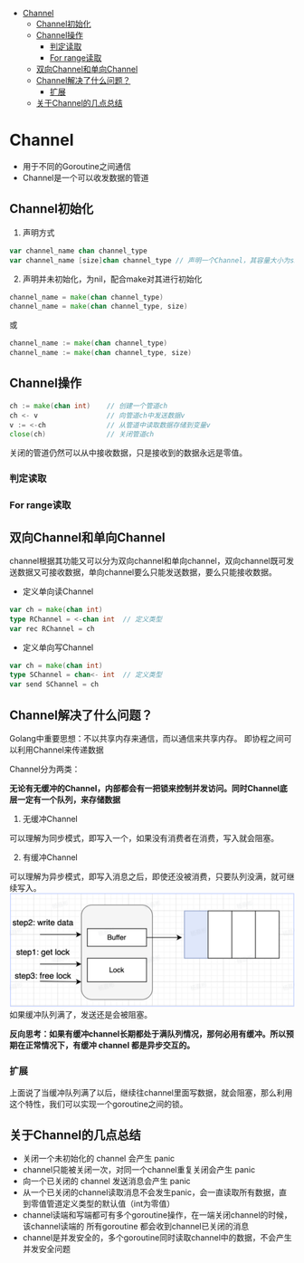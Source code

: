 <!-- TOC -->
* [Channel](#channel)
  * [Channel初始化](#channel初始化)
  * [Channel操作](#channel操作)
    * [判定读取](#判定读取)
    * [For range读取](#for-range读取)
  * [双向Channel和单向Channel](#双向channel和单向channel)
  * [Channel解决了什么问题？](#channel解决了什么问题)
    * [扩展](#扩展)
  * [关于Channel的几点总结](#关于channel的几点总结)
<!-- TOC -->
# Channel
- 用于不同的Goroutine之间通信
- Channel是一个可以收发数据的管道

## Channel初始化
1. 声明方式
```go
var channel_name chan channel_type
var channel_name [size]chan channel_type // 声明一个Channel，其容量大小为size
```
2. 声明并未初始化，为nil，配合make对其进行初始化
```go
channel_name = make(chan channel_type)
channel_name = make(chan channel_type, size)
```
或
```go
channel_name := make(chan channel_type)
channel_name := make(chan channel_type, size)
```
## Channel操作
```go
ch := make(chan int)    // 创建一个管道ch
ch <- v                 // 向管道ch中发送数据v
v := <-ch               // 从管道中读取数据存储到变量v
close(ch)               // 关闭管道ch
```
关闭的管道仍然可以从中接收数据，只是接收到的数据永远是零值。
### 判定读取
### For range读取

## 双向Channel和单向Channel
channel根据其功能又可以分为双向channel和单向channel，双向channel既可发送数据又可接收数据，单向channel要么只能发送数据，要么只能接收数据。

- 定义单向读Channel
```go
var ch = make(chan int)
type RChannel = <-chan int  // 定义类型
var rec RChannel = ch
```
- 定义单向写Channel
```go
var ch = make(chan int)
type SChannel = chan<- int  // 定义类型
var send SChannel = ch 
```
## Channel解决了什么问题？
Golang中重要思想：不以共享内存来通信，而以通信来共享内存。
即协程之间可以利用Channel来传递数据

Channel分为两类：

**无论有无缓冲的Channel，内部都会有一把锁来控制并发访问。同时Channel底层一定有一个队列，来存储数据**
1. 无缓冲Channel

可以理解为同步模式，即写入一个，如果没有消费者在消费，写入就会阻塞。

2. 有缓冲Channel 

可以理解为异步模式，即写入消息之后，即使还没被消费，只要队列没满，就可继续写入。
![img.png](img.png)
如果缓冲队列满了，发送还是会被阻塞。

**反向思考：如果有缓冲channel长期都处于满队列情况，那何必用有缓冲。所以预期在正常情况下，有缓冲 channel 都是异步交互的。**

### 扩展
上面说了当缓冲队列满了以后，继续往channel里面写数据，就会阻塞，那么利用这个特性，我们可以实现一个goroutine之间的锁。

## 关于Channel的几点总结
- 关闭一个未初始化的 channel 会产生 panic
- channel只能被关闭一次，对同一个channel重复关闭会产生 panic
- 向一个已关闭的 channel 发送消息会产生 panic
- 从一个已关闭的channel读取消息不会发生panic，会一直读取所有数据，直到零值管道定义类型的默认值（int为零值）
- channel读端和写端都可有多个goroutine操作，在一端关闭channel的时候，该channel读端的
  所有goroutine 都会收到channel已关闭的消息
- channel是并发安全的，多个goroutine同时读取channel中的数据，不会产生并发安全问题